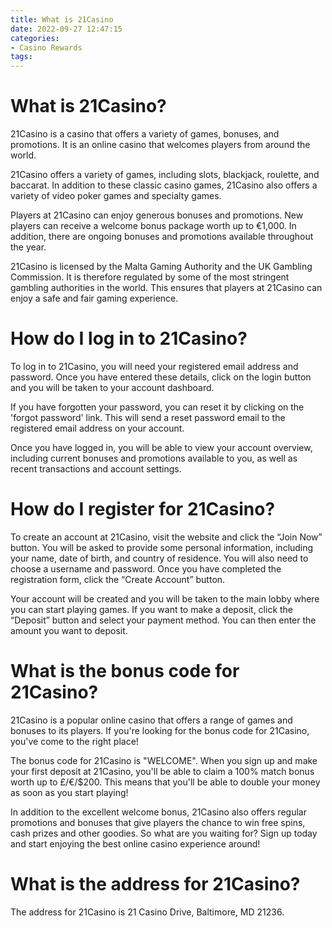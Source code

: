 ```yaml
---
title: What is 21Casino
date: 2022-09-27 12:47:15
categories:
- Casino Rewards
tags:
---
```



#  What is 21Casino?

21Casino is a casino that offers a variety of games, bonuses, and promotions. It is an online casino that welcomes players from around the world.

21Casino offers a variety of games, including slots, blackjack, roulette, and baccarat. In addition to these classic casino games, 21Casino also offers a variety of video poker games and specialty games.

Players at 21Casino can enjoy generous bonuses and promotions. New players can receive a welcome bonus package worth up to €1,000. In addition, there are ongoing bonuses and promotions available throughout the year.

21Casino is licensed by the Malta Gaming Authority and the UK Gambling Commission. It is therefore regulated by some of the most stringent gambling authorities in the world. This ensures that players at 21Casino can enjoy a safe and fair gaming experience.

#  How do I log in to 21Casino?

To log in to 21Casino, you will need your registered email address and password. Once you have entered these details, click on the login button and you will be taken to your account dashboard.

If you have forgotten your password, you can reset it by clicking on the 'forgot password' link. This will send a reset password email to the registered email address on your account.

Once you have logged in, you will be able to view your account overview, including current bonuses and promotions available to you, as well as recent transactions and account settings.

#  How do I register for 21Casino?

To create an account at 21Casino, visit the website and click the “Join Now” button. You will be asked to provide some personal information, including your name, date of birth, and country of residence. You will also need to choose a username and password. Once you have completed the registration form, click the “Create Account” button.

Your account will be created and you will be taken to the main lobby where you can start playing games. If you want to make a deposit, click the “Deposit” button and select your payment method. You can then enter the amount you want to deposit.

#  What is the bonus code for 21Casino?

21Casino is a popular online casino that offers a range of games and bonuses to its players. If you're looking for the bonus code for 21Casino, you've come to the right place!

The bonus code for 21Casino is "WELCOME". When you sign up and make your first deposit at 21Casino, you'll be able to claim a 100% match bonus worth up to £/€/$200. This means that you'll be able to double your money as soon as you start playing!

In addition to the excellent welcome bonus, 21Casino also offers regular promotions and bonuses that give players the chance to win free spins, cash prizes and other goodies. So what are you waiting for? Sign up today and start enjoying the best online casino experience around!

#  What is the address for 21Casino?

The address for 21Casino is 21 Casino Drive, Baltimore, MD 21236.
